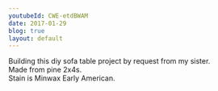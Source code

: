 ```yaml
---
youtubeId: CWE-etdBWAM
date: 2017-01-29
blog: true
layout: default
---
```

<div class="row">
    <div class="col-lg-10 col-lg-offset-2">
        <div class="youtube" data-embed="{{ page.youtubeId }}"><div class="play-button"></div></div>
    </div>
</div>

<div class="row">
    <div class="col-md-10 col-md-offset-4">
        <p>
            Building this diy sofa table project by request from my sister.
            <br />
            Made from pine 2x4s.
            <br />
            Stain is Minwax Early American.
        </p>
    </div>
</div>